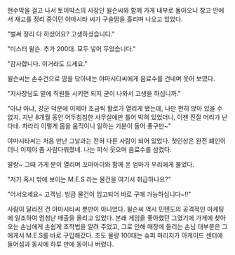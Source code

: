 현수막을 걸고 나서 토이박스의 사장인 윌슨씨와 함께 가게 내부로 돌아오니 창고 안에서 재고를 정리 중이던 야마시타 씨가 구슬땀을 흘리며 나오고 있었다.

"벌써 정리 다 하셨어요? 고생하셨습니다."

"미스터 윌슨. 추가 200대. 모두 넣어 두었습니다."

"감사합니다. 이거라도 드세요."

윌슨씨는 손수건으로 땀을 닦아내는 야마시타씨에게 음료수를 건네며 웃어 보였다.

"지사장님도 밑에 직원들 시키면 되지 굳이 나와서 고생을 하십니까."

"아냐 아냐, 강군 덕분에 이제야 조금씩 활로가 열리게 됐는데, 나만 편히 앉아 있을 수 없지. 지난 8개월 동안 어두침침한 사무실에만 틀어 박혀 있었더니, 이젠 진절 머리가 난다네. 차라리 이렇게 몸을 움직이니 일하는 기분이 들어 좋구만~"

야마시타씨는 처음 만난 그날과는 전혀 다른 사람이 되어 있었다. 첫인상은 완전 폐인이더니 이제야 좀 사람다워졌네. 나는 피식 웃으며 음료수를 삼켰다. 

딸랑~ 그때 가게 문이 열리며 꼬마아이와 함께 온 엄마가 우리에게 물었다. 

"저기 혹시 밖에 보이는 M.E.S 라는 물건을 여기서 취급하나요?"

"어서오세요~ 고객님. 방금 물건이 입고되어 바로 구매 가능하십니다~!!"

사람이 달라진 건 야마시타씨 뿐만이 아니었다. 윌슨씨 역시 민텐도의 공격적인 마케팅에 일조하여 엄청난 매출을 올리고 있었다. 본래 게임을 좋아했던 그였기에 가게에 찾아오는 손님에게 손쉽게 조작법을 알려 주었고, 그로 인해 매장에 들리는 손님 대부분은 그에게서 M.E.S를 바로 구입해갔다. 초도 물량 100대는 슈퍼 마리지가 아케이드 센터에 들어섬과 동시에 하루 만에 동이나 버렸다.